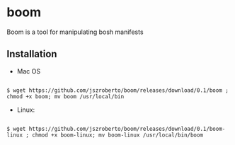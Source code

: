 # boom 

Boom is a tool for manipulating bosh manifests

## Installation

* Mac OS

```

$ wget https://github.com/jszroberto/boom/releases/download/0.1/boom ; chmod +x boom; mv boom /usr/local/bin
```

* Linux: 

```

$ wget https://github.com/jszroberto/boom/releases/download/0.1/boom-linux ; chmod +x boom-linux; mv boom-linux /usr/local/bin/boom
```


